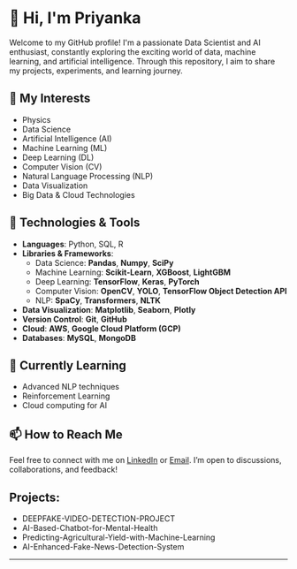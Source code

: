 # 👋 Hi, I'm Priyanka

Welcome to my GitHub profile! I'm a passionate Data Scientist and AI enthusiast, constantly exploring the exciting world of data, machine learning, and artificial intelligence. Through this repository, I aim to share my projects, experiments, and learning journey.

## 👀 My Interests

- Physics
- Data Science
- Artificial Intelligence (AI)
- Machine Learning (ML)
- Deep Learning (DL)
- Computer Vision (CV)
- Natural Language Processing (NLP)
- Data Visualization
- Big Data & Cloud Technologies

## 🔧 Technologies & Tools

- **Languages**: Python, SQL, R
- **Libraries & Frameworks**:
  - Data Science: **Pandas**, **Numpy**, **SciPy**
  - Machine Learning: **Scikit-Learn**, **XGBoost**, **LightGBM**
  - Deep Learning: **TensorFlow**, **Keras**, **PyTorch**
  - Computer Vision: **OpenCV**, **YOLO**, **TensorFlow Object Detection API**
  - NLP: **SpaCy**, **Transformers**, **NLTK**
- **Data Visualization**: **Matplotlib**, **Seaborn**, **Plotly**
- **Version Control**: **Git**, **GitHub**
- **Cloud**: **AWS**, **Google Cloud Platform (GCP)**
- **Databases**: **MySQL**, **MongoDB**

## 🌱 Currently Learning
- Advanced NLP techniques
- Reinforcement Learning
- Cloud computing for AI

## 📫 How to Reach Me
Feel free to connect with me on [LinkedIn](your-linkedin-url) or [Email](your-email-address). I’m open to discussions, collaborations, and feedback!

## Projects:
 * DEEPFAKE-VIDEO-DETECTION-PROJECT
 * AI-Based-Chatbot-for-Mental-Health
 * Predicting-Agricultural-Yield-with-Machine-Learning
 * AI-Enhanced-Fake-News-Detection-System

---
